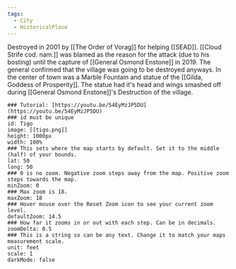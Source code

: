 ```yaml
---
tags:
  - City
  - HistoricalPlace
---
```

Destroyed in 2001 by [[The Order of Vorag]] for helping [[SEAD]].
[[Cloud Strife cod. nam.]] was blamed as the reason for the attack (due to his bosting) until the capture of [[General Osmond Enstone]] in 2019. The general confirmed that the village was going to be destroyed anyways.
In the center of town was a Marble Fountain and statue of the [[Gilda, Goddess of Prosperity]]. The statue had it's head and wings smashed off during [[General Osmond Enstone]]'s Destruction of the village.

```leaflet  
### Tutorial: [https://youtu.be/54EyMzJP5DU](https://youtu.be/54EyMzJP5DU)  
### id must be unique  
id: Tigo 
image: [[tigo.png]]  
height: 1000px  
width: 100%  
### This sets where the map starts by default. Set it to the middle (half) of your bounds.  
lat: 50  
long: 50  
### 0 is no zoom. Negative zoom steps away from the map. Positive zoom steps towards the map.  
minZoom: 0
### Max zoom is 18.  
maxZoom: 18  
### Hover mouse over the Reset Zoom icon to see your current zoom level.  
defaultZoom: 14.5 
### How far it zooms in or out with each step. Can be in decimals.  
zoomDelta: 0.5  
### This is a string so can be any text. Change it to match your maps measurement scale.  
unit: feet  
scale: 1  
darkMode: false  
```